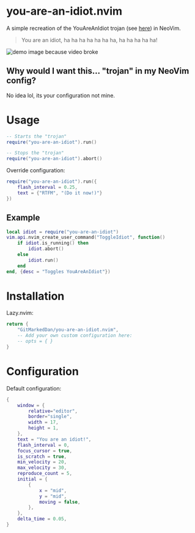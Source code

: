 # you-are-an-idiot.nvim
A simple recreation of the YouAreAnIdiot trojan (see [here](https://www.youtube.com/watch?v=ZcwxToKjJhE)) in NeoVim.
> You are an idiot, ha ha ha ha ha ha ha, ha ha ha ha ha!

![demo image because video broke](https://i.imgur.com/ErQHOry.png)

## Why would I want this... "trojan" in my NeoVim config?
No idea lol, its your configuration not mine.

# Usage

```lua
-- Starts the "trojan"
require("you-are-an-idiot").run()

-- Stops the "trojan"
require("you-are-an-idiot").abort()
```

Override configuration:
```lua
require("you-are-an-idiot").run({
    flash_interval = 0.25,
    text = {"RTFM", "(Do it now!)"}
})
```

## Example
```lua
local idiot = require("you-are-an-idiot")
vim.api.nvim_create_user_command("ToggleIdiot", function()
    if idiot.is_running() then
        idiot.abort()
    else
        idiot.run()
    end
end, {desc = "Toggles YouAreAnIdiot"})
```

# Installation

Lazy.nvim:
```lua
return {
    "GitMarkedDan/you-are-an-idiot.nvim",
    -- Add your own custom configuration here:
    -- opts = { }
}
```

# Configuration

Default configuration:
```lua
{
    window = {
        relative="editor",
        border="single",
        width = 17,
        height = 1,
    },
    text = "You are an idiot!",
    flash_interval = 0,
    focus_cursor = true,
    is_scratch = true,
    min_velocity = 20,
    max_velocity = 30,
    reproduce_count = 5,
    initial = {
        {
            x = "mid",
            y = "mid",
            moving = false,
        },
    },
    delta_time = 0.05,
}
```
